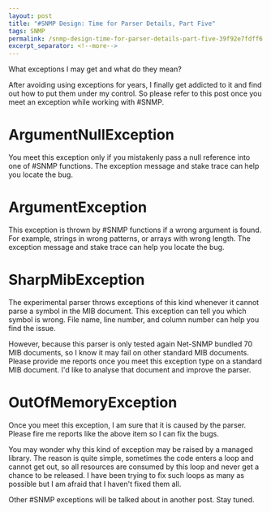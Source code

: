 ```yaml
---
layout: post
title: "#SNMP Design: Time for Parser Details, Part Five"
tags: SNMP
permalink: /snmp-design-time-for-parser-details-part-five-39f92e7fdff6
excerpt_separator: <!--more-->
---
```

What exceptions I may get and what do they mean?

After avoiding using exceptions for years, I finally get addicted to it and find out how to put them under my control. So please refer to this post once you meet an exception while working with #SNMP.
<!--more-->

# ArgumentNullException

You meet this exception only if you mistakenly pass a null reference into one of #SNMP functions. The exception message and stake trace can help you locate the bug.

# ArgumentException

This exception is thrown by #SNMP functions if a wrong argument is found. For example, strings in wrong patterns, or arrays with wrong length. The exception message and stake trace can help you locate the bug.

# SharpMibException

The experimental parser throws exceptions of this kind whenever it cannot parse a symbol in the MIB document. This exception can tell you which symbol is wrong. File name, line number, and column number can help you find the issue.

However, because this parser is only tested again Net-SNMP bundled 70 MIB documents, so I know it may fail on other standard MIB documents. Please provide me reports once you meet this exception type on a standard MIB document. I'd like to analyse that document and improve the parser.

# OutOfMemoryException

Once you meet this exception, I am sure that it is caused by the parser. Please fire me reports like the above item so I can fix the bugs.

You may wonder why this kind of exception may be raised by a managed library. The reason is quite simple, sometimes the code enters a loop and cannot get out, so all resources are consumed by this loop and never get a chance to be released. I have been trying to fix such loops as many as possible but I am afraid that I haven't fixed them all.

Other #SNMP exceptions will be talked about in another post. Stay tuned.
